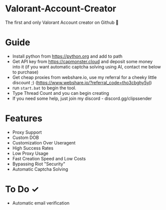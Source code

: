 # Valorant-Account-Creator
The first and only Valorant Account creator on Github 💃

# Guide
* Install python from https://python.org and add to path
* Get API key from https://capmonster.cloud and deposit some money into it (if you want automatic captcha solving using AI, contact me below to purchase)
* Get cheap proxies from webshare.io, use my referral for a cheeky little discount ;) (https://www.webshare.io/?referral_code=tho3cbghy5yl)
* run `start.bat` to begin the tool.
* Type Thread Count and you can begin creating
* If you need some help, just join my discord - discord.gg/clipssender

# Features
* Proxy Support
* Custom DOB
* Customization Over Useragent
* High Success Rates
* Low Proxy Usage
* Fast Creation Speed and Low Costs
* Bypassing Riot "Security"
* Automatic Captcha Solving

# To Do ✓
* Automatic email verification
